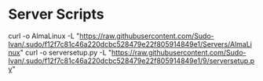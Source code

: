 # Server Scripts

curl -o AlmaLinux -L "https://raw.githubusercontent.com/Sudo-Ivan/.sudo/f12f7c81c46a220dcbc528479e22f805914849e1/Servers/AlmaLinux"
curl -o serversetup.py -L "https://raw.githubusercontent.com/Sudo-Ivan/.sudo/f12f7c81c46a220dcbc528479e22f805914849e1/9/serversetup.py"
